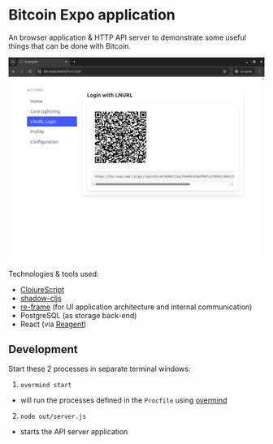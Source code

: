 # Bitcoin Expo application

An browser application & HTTP API server to demonstrate some useful things that can be done with Bitcoin.

[![Watch the video](https://raw.githubusercontent.com/madis/btc-expo/master/docs/btc-expo-short-demo.png)](https://raw.githubusercontent.com/madis/btc-expo/master/docs/btc-expo-short-demo.webm)

Technologies & tools used:
  - [ClojureScript](https://clojurescript.org/)
  - [shadow-cljs](https://shadow-cljs.github.io/docs/UsersGuide.html)
  - [re-frame](https://day8.github.io/re-frame/re-frame/) (for UI application architecture and internal communication)
  - PostgreSQL (as storage back-end)
  - React (via [Reagent](https://reagent-project.github.io/))

## Development

Start these 2 processes in separate terminal windows:
1. `overmind start`
  - will run the processes defined in the `Procfile` using [overmind](https://github.com/DarthSim/overmind)
2. `node out/server.js`
  - starts the API server application
